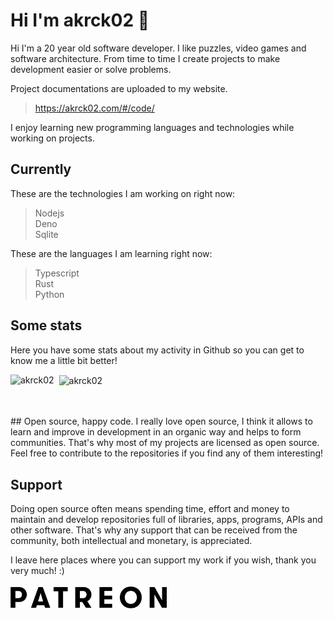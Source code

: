 # Hi I'm akrck02 👋
Hi I'm a 20 year old software developer. I like puzzles, video games and software architecture.
From time to time I create projects to make development easier or solve problems. 

Project documentations are uploaded to my website.

> https://akrck02.com/#/code/

I enjoy learning new programming languages and technologies while working on projects. 

## Currently 
These are the technologies I am working on right now:

> Nodejs
> <br>Deno
> <br>Sqlite

These are the languages I am learning right now:

> Typescript
> <br>Rust
> <br>Python

## Some stats
Here you have some stats about my activity in Github so you can get to know me a little bit better!

<p>
  <img align="left" src="https://readme-stats-olive.vercel.app/api/top-langs?count_private=true&langs_count=100&exclude_repo=AppIgniter&username=akrck02&show_icons=true&locale=en&" alt="akrck02" />
</p>

<p>&nbsp;
  <img align="center" src="https://readme-stats-olive.vercel.app/api?count_private=true&username=akrck02&show_icons=true&locale=en" alt="akrck02" />
</p>
<br><br>
## Open source, happy code.
I really love open source, I think it allows to learn and improve in development in an organic way and helps to form communities.
That's why most of my projects are licensed as open source. Feel free to contribute to the repositories if you find any of them interesting! 

## Support 
Doing open source often means spending time, effort and money to maintain and develop repositories full of libraries, apps, programs, APIs and other software.
That's why any support that can be received from the community, both intellectual and monetary, is appreciated.

I leave here places where you can support my work if you wish, thank you very much! :)
<br><br>
<a href="https://www.patreon.com/akrck02"><img style=" width:250px;" src='patreon.png'></a>

